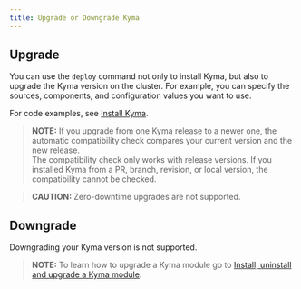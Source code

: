 ```yaml
---
title: Upgrade or Downgrade Kyma
---
```


## Upgrade

You can use the `deploy` command not only to install Kyma, but also to upgrade the Kyma version on the cluster. For example, you can specify the sources, components, and configuration values you want to use.

For code examples, see [Install Kyma](02-install-kyma.md).

> **NOTE:** If you upgrade from one Kyma release to a newer one, the automatic compatibility check compares your current version and the new release.<br>
The compatibility check only works with release versions. If you installed Kyma from a PR, branch, revision, or local version, the compatibility cannot be checked.

> **CAUTION:** Zero-downtime upgrades are not supported.

## Downgrade

Downgrading your Kyma version is not supported.

> **NOTE:** To learn how to upgrade a Kyma module go to [Install, uninstall and upgrade a Kyma module](./08-install-uninstall-upgrade-kyma-module.md#upgrade-a-kyma-module).
